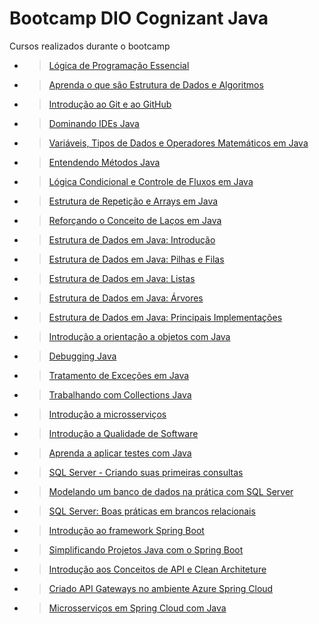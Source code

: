 # Bootcamp DIO Cognizant Java
Cursos realizados durante o bootcamp

- > [Lógica de Programação Essencial](https://web.dio.me/course/logica-de-programacao-essencial/learning/aea1ea26-fd56-417d-8272-6e15253f4405/?back=/browse)
- > [Aprenda o que são Estrutura de Dados e Algoritmos](https://web.dio.me/course/aprenda-o-que-sao-estrutura-de-dados-e-algoritmos/learning/a99f9576-69e9-4187-b3a7-e7ada5e5d6ad/?back=/browse)
- > [Introdução ao Git e ao GitHub](https://web.dio.me/course/introducao-ao-git-e-ao-github/learning/75b9fe49-6ed4-4480-83a7-7e37fc356aa9/?back=/browse)
- > [Dominando IDEs Java](https://web.dio.me/course/dominando-ides-java/learning/b0f1ae39-6af7-4a2c-8fc2-c73ae8463c84/?back=/browse)
- > [Variáveis, Tipos de Dados e Operadores Matemáticos em Java](https://web.dio.me/course/variaveis-tipos-de-dados-e-operadores-matematicos-em-java/learning/d687771f-76cd-4379-9e1f-1c529c44e15b/?back=/browse)
- > [Entendendo Métodos Java](https://web.dio.me/course/entendendo-metodos-java/learning/1d32857c-8137-4b87-8a1c-474300f71648/?back=/browse)
- > [Lógica Condicional e Controle de Fluxos em Java](https://web.dio.me/course/logica-condicional-e-controle-de-fluxos-em-java/learning/b5616a08-8f2f-4da0-bf9c-0fe384be2b42/?back=/browse)
- > [Estrutura de Repetição e Arrays em Java](https://web.dio.me/course/estruturas-de-repeticao-e-arrays-em-java/learning/febaaad5-ea57-4389-a960-2907fa40041c/?back=/browse)
- > [Reforçando o Conceito de Laços em Java](https://web.dio.me/course/reforcando-o-conceito-de-lacos-em-java/learning/54683056-045c-47b6-8b86-af4fe8e78338/?back=/browse)
- > [Estrutura de Dados em Java: Introdução](https://web.dio.me/course/estrutura-de-dados-em-java-introducao/learning/11e9cb23-9b15-4a01-b5bc-80c5d27b2c58/?back=/browse)
- > [Estrutura de Dados em Java: Pilhas e Filas](https://web.dio.me/course/estrutura-de-dados-em-java-pilhas-e-filas/learning/e80653aa-37a5-430e-9f0f-44c3753ef4b0/?back=/browse)
- > [Estrutura de Dados em Java: Listas](https://web.dio.me/course/estrutura-de-dados-em-java-listas/learning/225d6a90-77b8-4ac5-b8ed-f1da4c773acc/?back=/browse)
- > [Estrutura de Dados em Java: Árvores](https://web.dio.me/course/estrutura-de-dados-em-java-arvores/learning/c7bde569-0b35-499e-874d-396bdc9c8f79/?back=/browse)
- > [Estrutura de Dados em Java: Principais Implementações](https://web.dio.me/course/estrutura-de-dados-em-java-principais-implementacoes/learning/40ce1b96-358f-48c8-a420-271b1741dcfd/?back=/browse)
- > [Introdução a orientação a objetos com Java](https://web.dio.me/course/introducao-a-orientacao-a-objetos-com-java/learning/bd32419b-9081-4426-ad13-e6d380e93443/?back=/browse)
- > [Debugging Java](https://web.dio.me/course/debugging-java/learning/97fc1d8d-4f01-4856-a1a2-85c6117ccc75/?back=/browse)
- > [Tratamento de Exceções em Java](https://web.dio.me/course/tratamento-de-excecoes-em-java/learning/8ab022fe-7c0e-41bc-95de-daedca653d7c/?back=/browse)
- > [Trabalhando com Collections Java](https://web.dio.me/course/trabalhando-com-collections-java/learning/a34f3db6-de2b-44fa-a059-6ae7785695cc/?back=/browse)
- > [Introdução a microsserviços](https://web.dio.me/course/java-introducao-a-microsservicos/learning/5ee9763c-2243-4f68-83e7-463856f58fa8/?back=/browse)
- > [Introdução a Qualidade de Software](https://web.dio.me/course/introducao-qualidade-de-software/learning/d381c70c-0b96-49ee-a2a1-9a3516ae64e1/?back=/browse)
- > [Aprenda a aplicar testes com Java](https://web.dio.me/course/aprenda-aplicar-testes-com-java/learning/2c9b79aa-b288-4103-b9b4-6550d20dff5c/?back=/browse)
- > [SQL Server - Criando suas primeiras consultas](https://web.dio.me/course/sql-server-criando-suas-primeiras-consultas/learning/f4c1a579-e287-4472-95f8-75f687ff98b0/?back=/browse)
- > [Modelando um banco de dados na prática com SQL Server](https://web.dio.me/course/modelando-um-banco-de-dados-na-pratica-com-sql-server/learning/abaae9eb-50d6-4ece-9af4-973354cd1a1a/?back=/browse)
- > [SQL Server: Boas práticas em brancos relacionais](https://web.dio.me/course/sql-server-boas-praticas-em-bancos-relacionais/learning/9d96d9ab-ae67-4559-b508-930a22df1a4b/?back=/browse)
- > [Introdução ao framework Spring Boot](https://web.dio.me/course/spring-boot/learning/3aac94e7-e502-41ca-845d-9b77c9eaecfe/?back=/browse)
- > [Simplificando Projetos Java com o Spring Boot](https://web.dio.me/course/simplificando-projetos-java-com-o-spring-boot/learning/a646189a-7a16-4c05-859b-74af2eb78290/?back=/browse)
- > [Introdução aos Conceitos de API e Clean Architeture](https://web.dio.me/course/introducao-aos-conceitos-de-api-e-clean-architecture/learning/577d2f85-ec84-4204-a4b6-249a9ea08b18/?back=/browse)
- > [Criado API Gateways no ambiente Azure Spring Cloud](https://web.dio.me/course/criando-api-gateways-no-ambiente-azure-spring-cloud/learning/dd5a7bbe-28fb-4207-b374-bac82f2e48a1/?back=/browse)
- > [Microsserviços em Spring Cloud com Java](https://web.dio.me/course/micro-servicos-em-spring-cloud-com-java/learning/00467dc2-9bec-4414-9943-8b0ca56b6c7f/?back=/browse)
